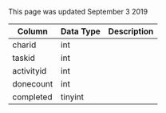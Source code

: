 This page was updated September 3 2019

| Column     | Data Type | Description |
| ---------- | --------- | ----------- |
| charid     | int       |             |
| taskid     | int       |             |
| activityid | int       |             |
| donecount  | int       |             |
| completed  | tinyint   |             |